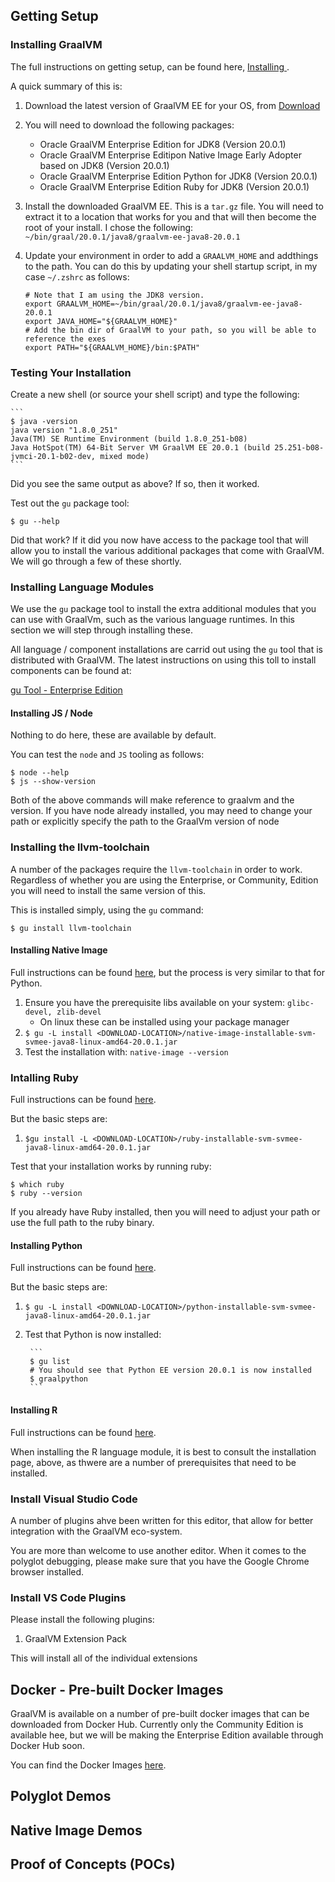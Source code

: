 
## Getting Setup

### Installing GraalVM

The full instructions on getting setup, can be found here, [Installing ](https://www.graalvm.org/docs/getting-started/#install-graalvm).

A quick summary of this is:

1. Download the latest version of GraalVM EE for your OS, from [Download](https://www.oracle.com/downloads/graalvm-downloads.html)
2. You will need to download the following packages:
    - Oracle GraalVM Enterprise Edition for JDK8 (Version 20.0.1)
    - Oracle GraalVM Enterprise Editipon Native Image Early Adopter based on JDK8 (Version 20.0.1)
    - Oracle GraalVM Enterprise Edition Python for JDK8 (Version 20.0.1)
    - Oracle GraalVM Enterprise Edition Ruby for JDK8 (Version 20.0.1)
3. Install the downloaded GraalVM EE. This is a `tar.gz` file. You will need to extract it to a location that works for you and that will then become the root of your install. I chose the following: `~/bin/graal/20.0.1/java8/graalvm-ee-java8-20.0.1`
4. Update your environment in order to add a `GRAALVM_HOME` and addthings to the path. You can do this by updating your shell startup script, in my case  `~/.zshrc` as follows:

    ```
    # Note that I am using the JDK8 version.
    export GRAALVM_HOME=~/bin/graal/20.0.1/java8/graalvm-ee-java8-20.0.1
    export JAVA_HOME="${GRAALVM_HOME}"
    # Add the bin dir of GraalVM to your path, so you will be able to reference the exes
    export PATH="${GRAALVM_HOME}/bin:$PATH"
    ```
### Testing Your Installation

Create a new shell (or source your shell script) and type the following:

    ```
    $ java -version
    java version "1.8.0_251"
    Java(TM) SE Runtime Environment (build 1.8.0_251-b08)
    Java HotSpot(TM) 64-Bit Server VM GraalVM EE 20.0.1 (build 25.251-b08-jvmci-20.1-b02-dev, mixed mode)
    ```

Did you see the same output as above? If so, then it worked.

Test out the `gu` package tool:

    $ gu --help

Did that work? If it did you now have access to the package tool that will allow you to install the various additional packages that come with GraalVM. We will go through a few of these shortly.

### Installing Language Modules

We use the `gu` package tool to install the extra additional modules that you can use with GraalVm, such as the various language runtimes. In this section we will step through installing these.

All language / component installations are carrid out using the `gu` tool that is distributed with GraalVM. The latest instructions on using this toll to install components can be found at:

[gu Tool - Enterprise Edition](https://docs.oracle.com/en/graalvm/enterprise/20/guide/reference/graalvm-updater.html)

#### Installing JS / Node

Nothing to do here, these are available by default.

You can test the `node` and `JS` tooling as follows:

    $ node --help
    $ js --show-version

Both of the above commands will make reference to graalvm and the version. If you have node already installed, you may need to change your path or explicitly specify the path to the GraalVm version of node

### Installing the llvm-toolchain

A number of the packages require the `llvm-toolchain` in order to work. Regardless of whether you are using the Enterprise, or Community, Edition you will need to install the same version of this.

This is installed simply, using the `gu` command:

```
$ gu install llvm-toolchain
```
#### Installing Native Image

Full instructions can be found [here](https://www.graalvm.org/docs/reference-manual/native-image/#install-native-image), but the process is very similar to that for Python.

1. Ensure you have the prerequisite libs available on your system: `glibc-devel, zlib-devel`
    - On linux these can be installed using your package manager
2. `$ gu -L install <DOWNLOAD-LOCATION>/native-image-installable-svm-svmee-java8-linux-amd64-20.0.1.jar`
3. Test the installation with: `native-image --version`

### Intalling Ruby

Full instructions can be found [here](https://www.graalvm.org/docs/reference-manual/languages/ruby/#installing-ruby).

But the basic steps are:

1. `$gu install -L <DOWNLOAD-LOCATION>/ruby-installable-svm-svmee-java8-linux-amd64-20.0.1.jar`

Test that your installation works by running ruby:

```
$ which ruby
$ ruby --version
```

If you already have Ruby installed, then you will need to adjust your path or use the full path to the ruby binary.

#### Installing Python

Full instructions can be found [here](https://www.graalvm.org/docs/reference-manual/languages/python/#installing-python).

But the basic steps are:

1. `$ gu -L install <DOWNLOAD-LOCATION>/python-installable-svm-svmee-java8-linux-amd64-20.0.1.jar`
2. Test that Python is now installed:

        ```
        $ gu list
        # You should see that Python EE version 20.0.1 is now installed
        $ graalpython
        ```

#### Installing R

Full instructions can be found [here](https://www.graalvm.org/docs/reference-manual/languages/r/#installing-r).

When installing the R language module, it is best to consult the installation page, above, as thwere are a number of prerequisites that need to be installed.

### Install Visual Studio Code

A number of plugins ahve been written for this editor, that allow for better integration with the GraalVM eco-system.

You are more than welcome to use another editor. When it comes to the polyglot debugging, please make sure that you have the Google Chrome browser installed.

### Install VS Code Plugins

Please install the following plugins:

1. GraalVM Extension Pack

This will install all of the individual extensions

## Docker - Pre-built Docker Images

GraalVM is available on a number of pre-built docker images that can be downloaded from Docker Hub. Currently only the Community Edition is available hee, but we will be making the Enterprise Edition available through Docker Hub soon.

You can find the Docker Images [here](https://hub.docker.com/r/oracle/graalvm-ce).

## Polyglot Demos

## Native Image Demos

## Proof of Concepts (POCs)

